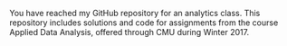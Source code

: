 You have reached my GitHub repository for an analytics class. This repository includes solutions and code for assignments from the course Applied Data Analysis, offered through CMU during Winter 2017.
